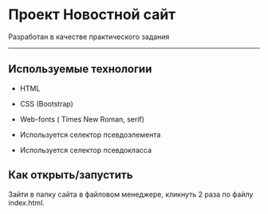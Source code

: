 # Проект Новостной сайт

Разработан в качестве практического задания

***

## Используемые технологии

* HTML

* CSS (Bootstrap)

* Web-fonts ( Times New Roman, serif)

* Используется селектор псевдоэлемента

* Используется селектор псевдокласса

## Как открыть/запустить

Зайти в папку сайта в файловом менеджере, кликнуть 2 раза по файлу index.html.